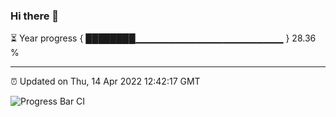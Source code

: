 ### Hi there 👋

⏳ Year progress { ████████▁▁▁▁▁▁▁▁▁▁▁▁▁▁▁▁▁▁▁▁▁▁ } 28.36 %

---

⏰ Updated on Thu, 14 Apr 2022 12:42:17 GMT

![Progress Bar CI](https://github.com/ZhaoGui/ZhaoGui/workflows/Progress%20Bar%20CI/badge.svg)
